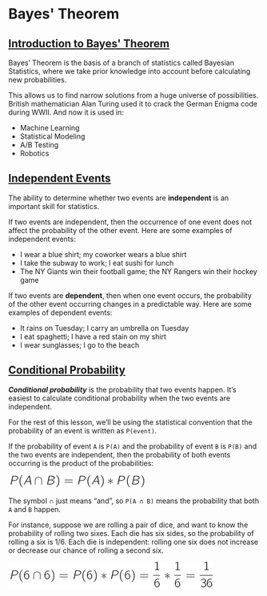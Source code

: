 # Bayes' Theorem

## [Introduction to Bayes' Theorem](https://www.codecademy.com/paths/machine-learning/tracks/advanced-supervised-learning-skill-path/modules/naive-bayes-classifier-skill-path/lessons/bayes-theorem/exercises/intro)

Bayes’ Theorem is the basis of a branch of statistics called Bayesian Statistics, where we take prior knowledge into account before calculating new probabilities.

This allows us to find narrow solutions from a huge universe of possibilities.
British mathematician Alan Turing used it to crack the German Enigma code during WWII.
And now it is used in:
* Machine Learning
* Statistical Modeling
* A/B Testing
* Robotics

## [Independent Events](https://www.codecademy.com/paths/machine-learning/tracks/advanced-supervised-learning-skill-path/modules/naive-bayes-classifier-skill-path/lessons/bayes-theorem/exercises/independence)

The ability to determine whether two events are **independent** is an important skill for statistics.

If two events are independent, then the occurrence of one event does not affect the probability of the other event.
Here are some examples of independent events:
* I wear a blue shirt; my coworker wears a blue shirt
* I take the subway to work; I eat sushi for lunch
* The NY Giants win their football game; the NY Rangers win their hockey game

If two events are **dependent**, then when one event occurs, the probability of the other event occurring changes in a predictable way.
Here are some examples of dependent events:
* It rains on Tuesday; I carry an umbrella on Tuesday
* I eat spaghetti; I have a red stain on my shirt
* I wear sunglasses; I go to the beach

## [Conditional Probability](https://www.codecademy.com/paths/machine-learning/tracks/advanced-supervised-learning-skill-path/modules/naive-bayes-classifier-skill-path/lessons/bayes-theorem/exercises/conditional-probability)

***Conditional probability*** is the probability that two events happen. 
It’s easiest to calculate conditional probability when the two events are independent.

For the rest of this lesson, we’ll be using the statistical convention that the probability of an event is written as `P(event)`.

If the probability of event `A` is `P(A)` and the probability of event `B` is `P(B)` and the two events are independent, then the probability of both events occurring is the product of the probabilities:

![probability of independent event A - B](images/independent_probability_A_B.jpg)

The symbol ∩ just means “and”, so `P(A ∩ B)` means the probability that both `A` and `B` happen.

For instance, suppose we are rolling a pair of dice, and want to know the probability of rolling two sixes.
Each die has six sides, so the probability of rolling a six is 1/6.
Each die is independent: rolling one six does not increase or decrease our chance of rolling a second six. 

![probability of pair of dice](images/probability_pair_of_dice.jpg)








